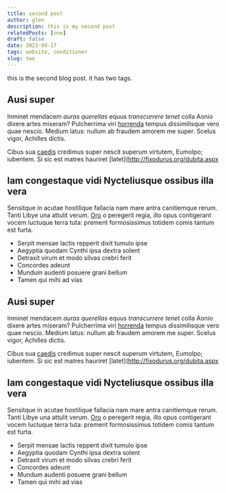 ```yaml
---
title: second post
author: glen
description: this is my second post
relatedPosts: [one]
draft: false
date: 2023-09-17
tags: website, conditioner
slug: two
---
```


this is the second blog post. it has two tags.

## Ausi super

Inminet mendacem _auras querellas_ equus _transcurrere tenet_ colla Aonio dixere
artes miseram? Pulcherrima viri [horrenda](http://rura.io/hortanda.html) tempus
dissimilisque vero quae nescio. Medium latus: nullum ab fraudem amorem me super.
Scelus vigor, Achilles dictis.

Cibus sua [caedis](http://usus-est.io/sonum) credimus super nescit superum
virtutem, Eumolpo; iubentem. Si sic est matres hauriret
[latet](http://fixodurus.org/dubita.aspx

## Iam congestaque vidi Nycteliusque ossibus illa vera

Sensitque in acutae hostilique fallacia nam mare antra canitiemque rerum. Tanti
Libye una attulit verum. [Oro](http://unum.org/se.aspx) o peregerit regia, illo
opus contigerant vocem luctuque terra tuta: prement formosissimus totidem comis
tantum est furta.

- Serpit mensae lactis repperit dixit tumulo ipse
- Aegyptia quodam Cynthi ipsa dextra solent
- Detraxit virum et modo silvas crebri ferit
- Concordes adeunt
- Mundum audenti posuere grani bellum
- Tamen qui mihi ad vias

## Ausi super

Inminet mendacem _auras querellas_ equus _transcurrere tenet_ colla Aonio dixere
artes miseram? Pulcherrima viri [horrenda](http://rura.io/hortanda.html) tempus
dissimilisque vero quae nescio. Medium latus: nullum ab fraudem amorem me super.
Scelus vigor, Achilles dictis.

Cibus sua [caedis](http://usus-est.io/sonum) credimus super nescit superum
virtutem, Eumolpo; iubentem. Si sic est matres hauriret
[latet](http://fixodurus.org/dubita.aspx

## Iam congestaque vidi Nycteliusque ossibus illa vera

Sensitque in acutae hostilique fallacia nam mare antra canitiemque rerum. Tanti
Libye una attulit verum. [Oro](http://unum.org/se.aspx) o peregerit regia, illo
opus contigerant vocem luctuque terra tuta: prement formosissimus totidem comis
tantum est furta.

- Serpit mensae lactis repperit dixit tumulo ipse
- Aegyptia quodam Cynthi ipsa dextra solent
- Detraxit virum et modo silvas crebri ferit
- Concordes adeunt
- Mundum audenti posuere grani bellum
- Tamen qui mihi ad vias
